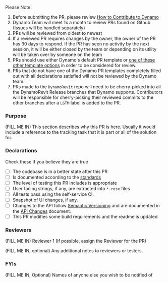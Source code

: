 Please Note:
1. Before submitting the PR, please review [How to Contribute to Dynamo](https://github.com/DynamoDS/Dynamo/blob/master/CONTRIBUTING.md)
2. Dynamo Team will meet 1x a month to review PRs found on Github (Issues will be handled separately)
3. PRs will be reviewed from oldest to newest
4. If a reviewed PR requires changes by the owner, the owner of the PR has 30 days to respond. If the PR has seen no activity by the next session, it will be either closed by the team or depending on its utility will be taken over by someone on the team
5. PRs should use either Dynamo's default PR template or [one of these other template options](https://github.com/DynamoDS/Dynamo/wiki/Choosing-a-Pull-Request-Template) in order to be considered for review.
6. PRs that do not have one of the Dynamo PR templates completely filled out with all declarations satisfied will not be reviewed by the Dynamo team.
7. PRs made to the `DynamoRevit` repo will need to be cherry-picked into all the DynamoRevit Release branches that Dynamo supports. Contributors will be responsible for cherry-picking their reviewed commits to the other branches after a `LGTM` label is added to the PR.

### Purpose

(FILL ME IN) This section describes why this PR is here. Usually it would include a reference 
to the tracking task that it is part or all of the solution for.

### Declarations

Check these if you believe they are true

- [ ] The codebase is in a better state after this PR
- [ ] Is documented according to the [standards](https://github.com/DynamoDS/Dynamo/wiki/Coding-Standards)
- [ ] The level of testing this PR includes is appropriate
- [ ] User facing strings, if any, are extracted into `*.resx` files
- [ ] All tests pass using the self-service CI.
- [ ] Snapshot of UI changes, if any.
- [ ] Changes to the API follow [Semantic Versioning](https://github.com/DynamoDS/Dynamo/wiki/Dynamo-Versions) and are documented in the [API Changes](https://github.com/DynamoDS/Dynamo/wiki/API-Changes) document.
- [ ] This PR modifies some build requirements and the readme is updated

### Reviewers

(FILL ME IN) Reviewer 1  (If possible, assign the Reviewer for the PR)

(FILL ME IN, optional) Any additional notes to reviewers or testers.

### FYIs

(FILL ME IN, Optional) Names of anyone else you wish to be notified of
